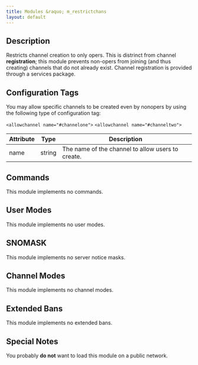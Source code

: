```yaml
---
title: Modules &raquo; m_restrictchans
layout: default
---
```


## Description

Restricts channel creation to only opers. This is distrinct from channel **registration**; this module prevents
non-opers from joining (and thus creating) channels that do not already exist. Channel registration is provided
through a services package.

## Configuration Tags

You may allow specific channels to be created even by nonopers by using the following type of configuration tag:

`<allowchannel name="#channelone">`
`<allowchannel name="#channeltwo">`

Attribute | Type | Description
--------- | ---- | -----------
name | string | The name of the channel to allow users to create.

## Commands

This module implements no commands.

## User Modes

This module implements no user modes.

## SNOMASK

This module implements no server notice masks.

## Channel Modes

This module implements no channel modes.

## Extended Bans

This module implements no extended bans.

## Special Notes

You probably **do not** want to load this module on a public network.
